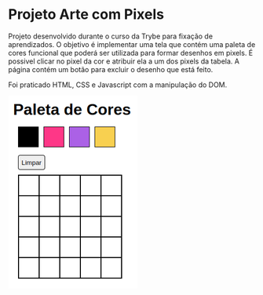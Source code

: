 # Projeto Arte com Pixels

Projeto desenvolvido durante o curso da Trybe para fixação de aprendizados. O objetivo é implementar uma tela que contém uma paleta de cores funcional que poderá ser utilizada para formar desenhos em pixels. É possivel clicar no pixel da cor e atribuir ela a um dos pixels da tabela. A página contém um botão para excluir o desenho que está feito. 

Foi praticado HTML, CSS e Javascript com a manipulação do DOM.

<img src="Image/pixels-art.png" alt="Pixels Art"/>

